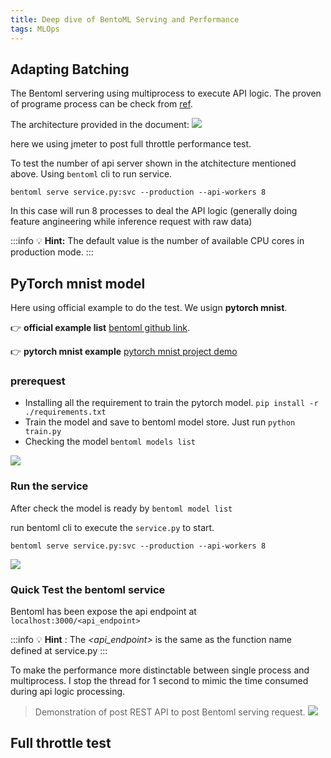 ```yaml
---
title: Deep dive of BentoML Serving and Performance 
tags: MLOps
---
```


## Adapting Batching

The Bentoml servering using multiprocess to execute API logic. The proven of programe process can be check from [ref]().

The architecture provided in the document:
![](https://i.imgur.com/9vMF3Dn.png)

here we using jmeter to post full throttle performance test.

To test the number of api server shown in the atchitecture mentioned above. Using `bentoml` cli to run service.
```
bentoml serve service.py:svc --production --api-workers 8
```

In this case will run 8 processes to deal the API logic (generally doing feature angineering while inference request with raw data)

:::info
:bulb: **Hint:** The default value is the number of available CPU cores in production mode.
:::

## PyTorch mnist model
Here using official example to do the test. We usign **pytorch mnist**.

:point_right: **official example list** [bentoml github link](https://github.com/bentoml/BentoML/tree/main/examples).  

:point_right: **pytorch mnist example** [pytorch mnist project demo](https://github.com/bentoml/BentoML/tree/main/examples/pytorch_mnist)

### prerequest

* Installing all the requirement to train the pytorch model.
    ```pip install -r ./requirements.txt```
* Train the model and save to bentoml model store. Just run ```python train.py```
* Checking the model ```bentoml models list```

![](https://i.imgur.com/kk5ya6b.png)


### Run the service

After check the model is ready by `bentoml model list`

run bentoml cli to execute the `service.py` to start.
```
bentoml serve service.py:svc --production --api-workers 8
```

![](https://i.imgur.com/KjUKzbj.png)


### Quick Test the bentoml service

Bentoml has been expose the api endpoint at `localhost:3000/<api_endpoint>`

:::info
:bulb: **Hint** : 
The _<api_endpoint>_ is the same as the function name defined at service.py
:::

To make the performance more distinctable between single process and multiprocess. I stop the thread for 1 second to mimic the time consumed during api logic processing.

> Demonstration of post REST API to post  Bentoml serving request.
![](https://i.imgur.com/U3HNiqd.gif)

## Full throttle test



